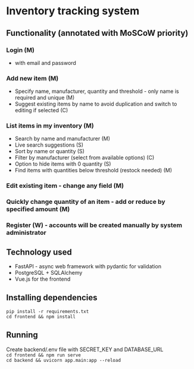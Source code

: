# Inventory tracking system

## Functionality (annotated with MoSCoW priority)

### Login (M)

- with email and password

### Add new item (M)

- Specify name, manufacturer, quantity and threshold - only name is required and unique (M)
- Suggest existing items by name to avoid duplication and switch to editing if selected (C)

### List items in my inventory (M)

- Search by name and manufacturer (M)
- Live search suggestions (S)
- Sort by name or quantity (S)
- Filter by manufacturer (select from available options) (C)
- Option to hide items with 0 quantity (S)
- Find items with quantities below threshold (restock needed) (M)

### Edit existing item - change any field (M)

### Quickly change quantity of an item - add or reduce by specified amount (M)

### Register (W) - accounts will be created manually by system administrator

## Technology used

- FastAPI - async web framework with pydantic for validation
- PostgreSQL + SQLAlchemy
- Vue.js for the frontend

## Installing dependencies

`pip install -r requirements.txt`  
`cd frontend && npm install`

## Running

Create backend/.env file with SECRET_KEY and DATABASE_URL  
`cd frontend && npm run serve`  
`cd backend && uvicorn app.main:app --reload`
